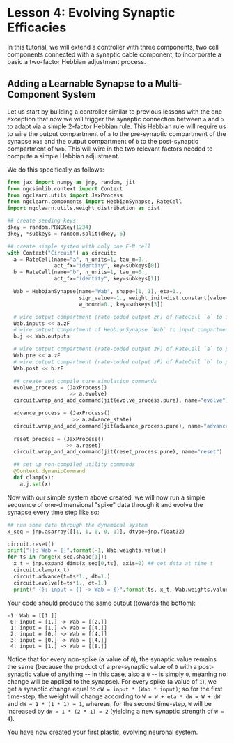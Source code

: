 # Lesson 4: Evolving Synaptic Efficacies

In this tutorial, we will extend a controller with three components,
two cell components connected with a synaptic cable component, to incorporate a
basic a two-factor Hebbian adjustment process.

## Adding a Learnable Synapse to a Multi-Component System

Let us start by building a controller similar to previous lessons with the one
exception that now we will trigger the synaptic connection between `a` and `b`
to adapt via a simple 2-factor Hebbian rule. This Hebbian rule will require us
to wire the output compartment of `a` to the pre-synaptic compartment of the
synapse `Wab` and the output compartment of `b` to the post-synaptic
compartment of `Wab`. This will wire in the two relevant factors needed to
compute a simple Hebbian adjustment.

We do this specifically as follows:

```python
from jax import numpy as jnp, random, jit
from ngcsimlib.context import Context
from ngclearn.utils import JaxProcess
from ngclearn.components import HebbianSynapse, RateCell
import ngclearn.utils.weight_distribution as dist

## create seeding keys
dkey = random.PRNGKey(1234)
dkey, *subkeys = random.split(dkey, 6)

## create simple system with only one F-N cell
with Context("Circuit") as circuit:
  a = RateCell(name="a", n_units=1, tau_m=0.,
               act_fx="identity", key=subkeys[0])
  b = RateCell(name="b", n_units=1, tau_m=0.,
               act_fx="identity", key=subkeys[1])

  Wab = HebbianSynapse(name="Wab", shape=(1, 1), eta=1.,
                       sign_value=-1., weight_init=dist.constant(value=1.),
                       w_bound=0., key=subkeys[3])

  # wire output compartment (rate-coded output zF) of RateCell `a` to input compartment of HebbianSynapse `Wab`
  Wab.inputs << a.zF
  # wire output compartment of HebbianSynapse `Wab` to input compartment (electrical current j) RateCell `b`
  b.j << Wab.outputs

  # wire output compartment (rate-coded output zF) of RateCell `a` to presynaptic compartment of HebbianSynapse `Wab`
  Wab.pre << a.zF
  # wire output compartment (rate-coded output zF) of RateCell `b` to postsynaptic compartment of HebbianSynapse `Wab`
  Wab.post << b.zF

  ## create and compile core simulation commands  
  evolve_process = (JaxProcess()
                    >> a.evolve)
  circuit.wrap_and_add_command(jit(evolve_process.pure), name="evolve")

  advance_process = (JaxProcess()
                     >> a.advance_state)
  circuit.wrap_and_add_command(jit(advance_process.pure), name="advance")
  
  reset_process = (JaxProcess()
                   >> a.reset)
  circuit.wrap_and_add_command(jit(reset_process.pure), name="reset")

  ## set up non-compiled utility commands
  @Context.dynamicCommand
  def clamp(x):
    a.j.set(x)
```

Now with our simple system above created, we will now run a simple sequence
of one-dimensional "spike" data through it and evolve the synapse every time
step like so:

```python
## run some data through the dynamical system
x_seq = jnp.asarray([[1, 1, 0, 0, 1]], dtype=jnp.float32)

circuit.reset()
print("{}: Wab = {}".format(-1, Wab.weights.value))
for ts in range(x_seq.shape[1]):
  x_t = jnp.expand_dims(x_seq[0,ts], axis=0) ## get data at time t
  circuit.clamp(x_t)
  circuit.advance(t=ts*1., dt=1.)
  circuit.evolve(t=ts*1., dt=1.)
  print(" {}: input = {} ~> Wab = {}".format(ts, x_t, Wab.weights.value))
```

Your code should produce the same output (towards the bottom):

```console
-1: Wab = [[1.]]
 0: input = [1.] ~> Wab = [[2.]]
 1: input = [1.] ~> Wab = [[4.]]
 2: input = [0.] ~> Wab = [[4.]]
 3: input = [0.] ~> Wab = [[4.]]
 4: input = [1.] ~> Wab = [[8.]]
```

Notice that for every non-spike (a value of `0`), the synaptic value remains
the same (because the product of a pre-synaptic value of `0` with a post-synaptic
value of anything -- in this case, also a `0` -- is simply `0`, meaning no
change will be applied to the synapse). For every spike (a value of `1`), we
get a synaptic change equal to `dW = input * (Wab * input)`; so for the
first time-step, the weight will change according to
`W = W + eta * dW = W + dW` and `dW = 1 * (1 * 1) = 1`, whereas, for the
second time-step, `W` will be increased by `dW = 1 * (2 * 1) = 2` (yielding a
  new synaptic strength of `W = 4`).

You have now created your first plastic, evolving neuronal system.
